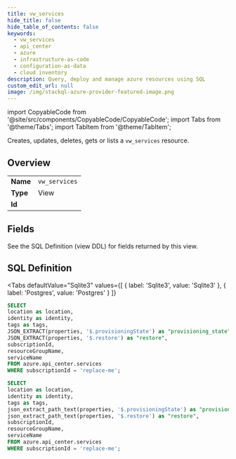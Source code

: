 ```yaml
--- 
title: vw_services
hide_title: false
hide_table_of_contents: false
keywords:
  - vw_services
  - api_center
  - azure
  - infrastructure-as-code
  - configuration-as-data
  - cloud inventory
description: Query, deploy and manage azure resources using SQL
custom_edit_url: null
image: /img/stackql-azure-provider-featured-image.png
---
```


import CopyableCode from '@site/src/components/CopyableCode/CopyableCode';
import Tabs from '@theme/Tabs';
import TabItem from '@theme/TabItem';

Creates, updates, deletes, gets or lists a <code>vw_services</code> resource.

## Overview
<table><tbody>
<tr><td><b>Name</b></td><td><code>vw_services</code></td></tr>
<tr><td><b>Type</b></td><td>View</td></tr>
<tr><td><b>Id</b></td><td><CopyableCode code="azure.api_center.vw_services" /></td></tr>
</tbody></table>

## Fields

See the SQL Definition (view DDL) for fields returned by this view.

## SQL Definition

<Tabs
defaultValue="Sqlite3"
values={[
{ label: 'Sqlite3', value: 'Sqlite3' },
{ label: 'Postgres', value: 'Postgres' }
]}
>
<TabItem value="Sqlite3">

```sql
SELECT
location as location,
identity as identity,
tags as tags,
JSON_EXTRACT(properties, '$.provisioningState') as "provisioning_state",
JSON_EXTRACT(properties, '$.restore') as "restore",
subscriptionId,
resourceGroupName,
serviceName
FROM azure.api_center.services
WHERE subscriptionId = 'replace-me';
```

</TabItem>
<TabItem value="Postgres">

```sql
SELECT
location as location,
identity as identity,
tags as tags,
json_extract_path_text(properties, '$.provisioningState') as "provisioning_state",
json_extract_path_text(properties, '$.restore') as "restore",
subscriptionId,
resourceGroupName,
serviceName
FROM azure.api_center.services
WHERE subscriptionId = 'replace-me';
```

</TabItem>
</Tabs>
